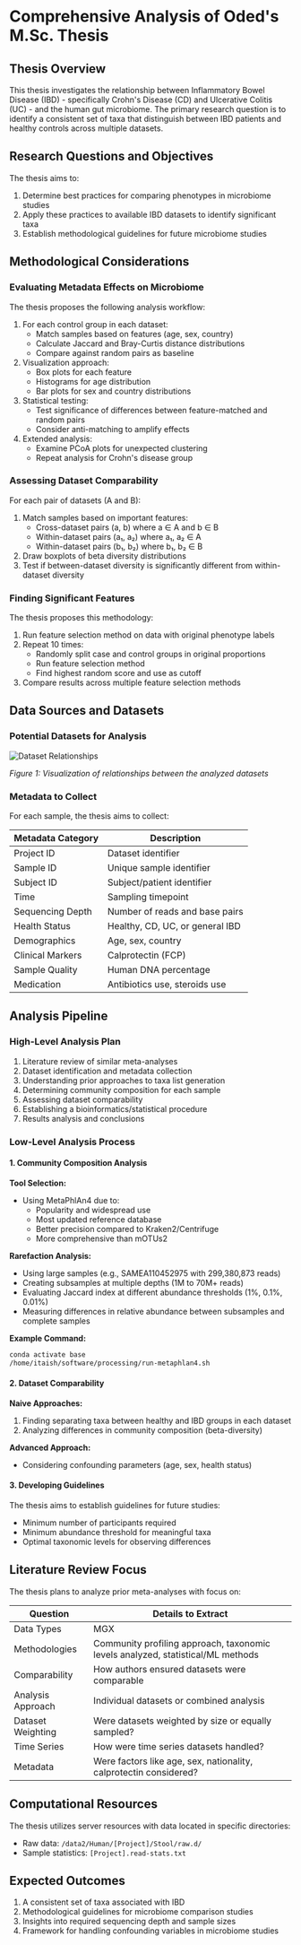 # Comprehensive Analysis of Oded's M.Sc. Thesis

## Thesis Overview

This thesis investigates the relationship between Inflammatory Bowel Disease (IBD) - specifically Crohn's Disease (CD) and Ulcerative Colitis (UC) - and the human gut microbiome. The primary research question is to identify a consistent set of taxa that distinguish between IBD patients and healthy controls across multiple datasets.

## Research Questions and Objectives

The thesis aims to:

1. Determine best practices for comparing phenotypes in microbiome studies
2. Apply these practices to available IBD datasets to identify significant taxa
3. Establish methodological guidelines for future microbiome studies

## Methodological Considerations

### Evaluating Metadata Effects on Microbiome

The thesis proposes the following analysis workflow:

1. For each control group in each dataset:
   - Match samples based on features (age, sex, country)
   - Calculate Jaccard and Bray-Curtis distance distributions
   - Compare against random pairs as baseline
2. Visualization approach:
   - Box plots for each feature
   - Histograms for age distribution
   - Bar plots for sex and country distributions
3. Statistical testing:
   - Test significance of differences between feature-matched and random pairs
   - Consider anti-matching to amplify effects
4. Extended analysis:
   - Examine PCoA plots for unexpected clustering
   - Repeat analysis for Crohn's disease group

### Assessing Dataset Comparability

For each pair of datasets (A and B):

1. Match samples based on important features:
   - Cross-dataset pairs (a, b) where a ∈ A and b ∈ B
   - Within-dataset pairs (a₁, a₂) where a₁, a₂ ∈ A
   - Within-dataset pairs (b₁, b₂) where b₁, b₂ ∈ B
2. Draw boxplots of beta diversity distributions
3. Test if between-dataset diversity is significantly different from within-dataset diversity

### Finding Significant Features

The thesis proposes this methodology:

1. Run feature selection method on data with original phenotype labels
2. Repeat 10 times:
   - Randomly split case and control groups in original proportions
   - Run feature selection method
   - Find highest random score and use as cutoff
3. Compare results across multiple feature selection methods

## Data Sources and Datasets

### Potential Datasets for Analysis

![Dataset Relationships](datasets/circle_graph.png)

*Figure 1: Visualization of relationships between the analyzed datasets*

### Metadata to Collect

For each sample, the thesis aims to collect:

| Metadata Category | Description |
|-------------------|-------------|
| Project ID | Dataset identifier |
| Sample ID | Unique sample identifier |
| Subject ID | Subject/patient identifier |
| Time | Sampling timepoint |
| Sequencing Depth | Number of reads and base pairs |
| Health Status | Healthy, CD, UC, or general IBD |
| Demographics | Age, sex, country |
| Clinical Markers | Calprotectin (FCP) |
| Sample Quality | Human DNA percentage |
| Medication | Antibiotics use, steroids use |

## Analysis Pipeline

### High-Level Analysis Plan

1. Literature review of similar meta-analyses
2. Dataset identification and metadata collection
3. Understanding prior approaches to taxa list generation
4. Determining community composition for each sample
5. Assessing dataset comparability
6. Establishing a bioinformatics/statistical procedure
7. Results analysis and conclusions

### Low-Level Analysis Process

#### 1. Community Composition Analysis

**Tool Selection:**
- Using MetaPhlAn4 due to:
  - Popularity and widespread use
  - Most updated reference database
  - Better precision compared to Kraken2/Centrifuge
  - More comprehensive than mOTUs2

**Rarefaction Analysis:**
- Using large samples (e.g., SAMEA110452975 with 299,380,873 reads)
- Creating subsamples at multiple depths (1M to 70M+ reads)
- Evaluating Jaccard index at different abundance thresholds (1%, 0.1%, 0.01%)
- Measuring differences in relative abundance between subsamples and complete samples

**Example Command:**
```bash
conda activate base
/home/itaish/software/processing/run-metaphlan4.sh
```

#### 2. Dataset Comparability

**Naive Approaches:**
1. Finding separating taxa between healthy and IBD groups in each dataset
2. Analyzing differences in community composition (beta-diversity)

**Advanced Approach:**
- Considering confounding parameters (age, sex, health status)

#### 3. Developing Guidelines

The thesis aims to establish guidelines for future studies:
- Minimum number of participants required
- Minimum abundance threshold for meaningful taxa
- Optimal taxonomic levels for observing differences

## Literature Review Focus

The thesis plans to analyze prior meta-analyses with focus on:

| Question | Details to Extract |
|----------|-------------------|
| Data Types | MGX |
| Methodologies | Community profiling approach, taxonomic levels analyzed, statistical/ML methods |
| Comparability | How authors ensured datasets were comparable |
| Analysis Approach | Individual datasets or combined analysis |
| Dataset Weighting | Were datasets weighted by size or equally sampled? |
| Time Series | How were time series datasets handled? |
| Metadata | Were factors like age, sex, nationality, calprotectin considered? |

## Computational Resources

The thesis utilizes server resources with data located in specific directories:
- Raw data: `/data2/Human/[Project]/Stool/raw.d/`
- Sample statistics: `[Project].read-stats.txt`

## Expected Outcomes

1. A consistent set of taxa associated with IBD
2. Methodological guidelines for microbiome comparison studies
3. Insights into required sequencing depth and sample sizes
4. Framework for handling confounding variables in microbiome studies